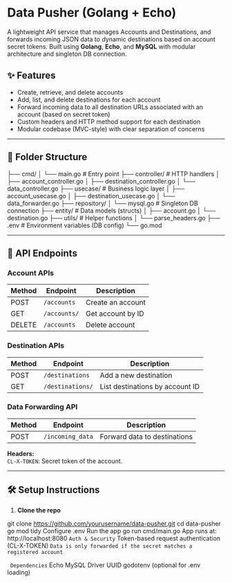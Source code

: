 # Data Pusher (Golang + Echo)

A lightweight API service that manages Accounts and Destinations, and forwards incoming JSON data to dynamic destinations based on account secret tokens. Built using **Golang**, **Echo**, and **MySQL** with modular architecture and singleton DB connection.

## ✨ Features

- Create, retrieve, and delete accounts
- Add, list, and delete destinations for each account
- Forward incoming data to all destination URLs associated with an account (based on secret token)
- Custom headers and HTTP method support for each destination
- Modular codebase (MVC-style) with clear separation of concerns

---

## 📁 Folder Structure

├── cmd/
│ └── main.go # Entry point
├── controller/ # HTTP handlers
│ ├── account_controller.go
│ ├── destination_controller.go
│ └── data_controller.go
├── usecase/ # Business logic layer
│ ├── account_usecase.go
│ ├── destination_usecase.go
│ └── data_forwarder.go
├── repository/
│ └── mysql.go # Singleton DB connection
├── entity/ # Data models (structs)
│ ├── account.go
│ └── destination.go
├── utils/ # Helper functions
│ └── parse_headers.go
├── .env # Environment variables (DB config)
└── go.mod



---

## 🧪 API Endpoints

### Account APIs

| Method | Endpoint           | Description           |
|--------|--------------------|-----------------------|
| POST   | `/accounts`        | Create an account     |
| GET    | `/accounts/`    | Get account by ID     |
| DELETE | `/accounts`    | Delete account        |

### Destination APIs

| Method | Endpoint                          | Description                |
|--------|-----------------------------------|----------------------------|
| POST   | `/destinations`                   | Add a new destination      |
| GET    | `/destinations/`      | List destinations by account ID |

### Data Forwarding API

| Method | Endpoint              | Description                  |
|--------|-----------------------|------------------------------|
| POST   | `/incoming_data` | Forward data to destinations |

**Headers:**  
`CL-X-TOKEN`: Secret token of the account.

---

## 🛠️ Setup Instructions

1. **Clone the repo**

git clone https://github.com/yourusername/data-pusher.git
cd data-pusher
go mod tidy
Configure .env
Run the app
go run cmd/main.go
App runs at: http://localhost:8080
`Auth & Security`
Token-based request authentication (CL-X-TOKEN)
`Data is only forwarded if the secret matches a registered account`

` Dependencies`
Echo
MySQL Driver
UUID
godotenv (optional for .env loading)



